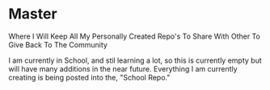 # Master
Where I Will Keep All My Personally Created Repo's To Share With Other To Give Back To The Community

I am currently in School, and stil learning a lot, so this is currently empty but will have many additions in the near future. Everything I am currently creating is being posted into the, "School Repo."
